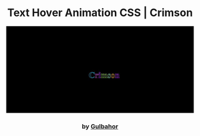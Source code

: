<div align="center">

# Text Hover Animation CSS | Crimson

<img src="admin/base.png">

### by <a href="https://github.com/guli2103"> Gulbahor </a>

</div>
